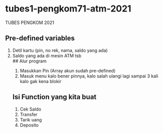 # tubes1-pengkom71-atm-2021
TUBES PENGKOM 2021

## Pre-defined variables
<ol>
  <li>Detil kartu (pin, no rek, nama, saldo yang ada)</li>
  <li>Saldo yang ada di mesin ATM tsb</li>
## Alur program
<ol>
  <li>Masukkan Pin (Array akun sudah pre-defined)</li>
  <li>Masuk menu kalo bener pinnya, kalo salah ulangi lagi sampai 3 kali kalo gak kena blokir</li>
</ol>

## Isi Function yang kita buat
<ol>
  <li>Cek Saldo</li>
  <li>Transfer</li>
  <li>Tarik uang</li>
  <li>Deposito</li>
</ol>

